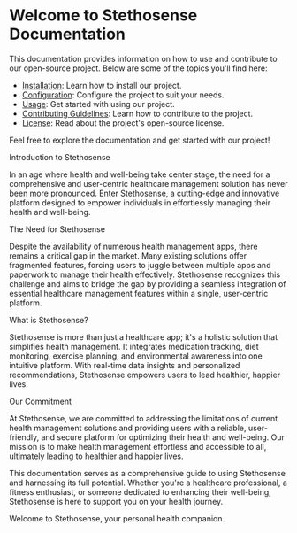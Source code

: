 # Welcome to Stethosense Documentation

This documentation provides information on how to use and contribute to our open-source project. Below are some of the topics you'll find here:

- [Installation](installation.md): Learn how to install our project.
- [Configuration](configuration.md): Configure the project to suit your needs.
- [Usage](usage.md): Get started with using our project.
- [Contributing Guidelines](contributing.md): Learn how to contribute to the project.
- [License](license.md): Read about the project's open-source license.

Feel free to explore the documentation and get started with our project!


Introduction to Stethosense

In an age where health and well-being take center stage, the need for a comprehensive and user-centric healthcare management solution has never been more pronounced. Enter Stethosense, a cutting-edge and innovative platform designed to empower individuals in effortlessly managing their health and well-being.

The Need for Stethosense

Despite the availability of numerous health management apps, there remains a critical gap in the market. Many existing solutions offer fragmented features, forcing users to juggle between multiple apps and paperwork to manage their health effectively. Stethosense recognizes this challenge and aims to bridge the gap by providing a seamless integration of essential healthcare management features within a single, user-centric platform.

What is Stethosense?

Stethosense is more than just a healthcare app; it's a holistic solution that simplifies health management. It integrates medication tracking, diet monitoring, exercise planning, and environmental awareness into one intuitive platform. With real-time data insights and personalized recommendations, Stethosense empowers users to lead healthier, happier lives.

Our Commitment

At Stethosense, we are committed to addressing the limitations of current health management solutions and providing users with a reliable, user-friendly, and secure platform for optimizing their health and well-being. Our mission is to make health management effortless and accessible to all, ultimately leading to healthier and happier lives.

This documentation serves as a comprehensive guide to using Stethosense and harnessing its full potential. Whether you're a healthcare professional, a fitness enthusiast, or someone dedicated to enhancing their well-being, Stethosense is here to support you on your health journey.

Welcome to Stethosense, your personal health companion.